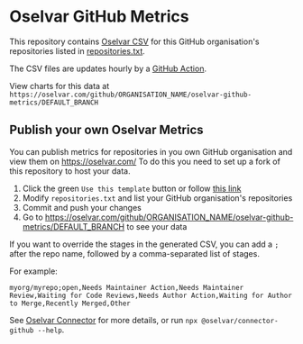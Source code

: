 # Oselvar GitHub Metrics

This repository contains [Oselvar CSV](https://github.com/oselvar/connector/#oselvar-csv)
for this GitHub organisation's repositories listed in [repositories.txt](./repositories.txt).

The CSV files are updates hourly by a [GitHub Action](./github/workflows/oselvar.yml).

View charts for this data at `https://oselvar.com/github/ORGANISATION_NAME/oselvar-github-metrics/DEFAULT_BRANCH`

## Publish your own Oselvar Metrics

You can publish metrics for repositories in you own GitHub organisation and view them on https://oselvar.com/
To do this you need to set up a fork of this repository to host your data.

1. Click the green `Use this template` button or follow [this link](https://github.com/oselvar/oselvar-github-metrics/generate)
1. Modify `repositories.txt` and list your GitHub organisation's repositories
1. Commit and push your changes
1. Go to https://oselvar.com/github/ORGANISATION_NAME/oselvar-github-metrics/DEFAULT_BRANCH to see your data

If you want to override the stages in the generated CSV, you can add a `;` after the repo name,
followed by a comma-separated list of stages.

For example:
```
myorg/myrepo;open,Needs Maintainer Action,Needs Maintainer Review,Waiting for Code Reviews,Needs Author Action,Waiting for Author to Merge,Recently Merged,Other
```

See [Oselvar Connector](https://github.com/oselvar/connector/) for more details, or run
`npx @oselvar/connector-github --help`.
